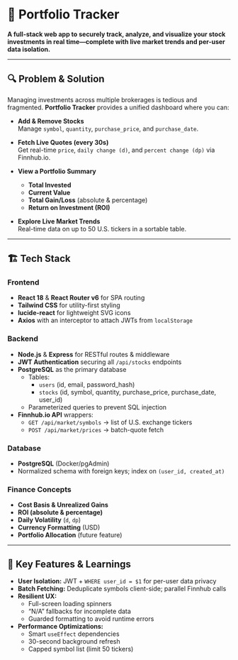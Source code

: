 # 🚀 Portfolio Tracker

**A full-stack web app to securely track, analyze, and visualize your stock investments in real time—complete with live market trends and per-user data isolation.**

---

## 🔍 Problem & Solution
Managing investments across multiple brokerages is tedious and fragmented. **Portfolio Tracker** provides a unified dashboard where you can:

- **Add & Remove Stocks**  
  Manage `symbol`, `quantity`, `purchase_price`, and `purchase_date`.

- **Fetch Live Quotes (every 30s)**  
  Get real-time `price`, `daily change (d)`, and `percent change (dp)` via Finnhub.io.

- **View a Portfolio Summary**  
  - **Total Invested**  
  - **Current Value**  
  - **Total Gain/Loss** (absolute & percentage)  
  - **Return on Investment (ROI)**  

- **Explore Live Market Trends**  
  Real-time data on up to 50 U.S. tickers in a sortable table.

---

## 🏗️ Tech Stack

### Frontend
- **React 18** & **React Router v6** for SPA routing  
- **Tailwind CSS** for utility-first styling  
- **lucide-react** for lightweight SVG icons  
- **Axios** with an interceptor to attach JWTs from `localStorage`

### Backend
- **Node.js** & **Express** for RESTful routes & middleware  
- **JWT Authentication** securing all `/api/stocks` endpoints  
- **PostgreSQL** as the primary database  
  - Tables:  
    - `users` (id, email, password_hash)  
    - `stocks` (id, symbol, quantity, purchase_price, purchase_date, user_id)  
  - Parameterized queries to prevent SQL injection  
- **Finnhub.io API** wrappers:  
  - `GET /api/market/symbols` → list of U.S. exchange tickers  
  - `POST /api/market/prices` → batch-quote fetch  

### Database
- **PostgreSQL** (Docker/pgAdmin)  
- Normalized schema with foreign keys; index on `(user_id, created_at)`  
### Finance Concepts 
- **Cost Basis & Unrealized Gains**  
 - **ROI (absolute & percentage)**  
 - **Daily Volatility** (`d`, `dp`)  
 - **Currency Formatting** (USD)  
 - **Portfolio Allocation** (future feature)

---

## 🎯 Key Features & Learnings
- **User Isolation:** JWT + `WHERE user_id = $1` for per-user data privacy  
- **Batch Fetching:** Deduplicate symbols client-side; parallel Finnhub calls  
- **Resilient UX:**  
  - Full-screen loading spinners  
  - “N/A” fallbacks for incomplete data  
  - Guarded formatting to avoid runtime errors  
- **Performance Optimizations:**  
  - Smart `useEffect` dependencies  
  - 30-second background refresh  
  - Capped symbol list (limit 50 tickers)
